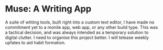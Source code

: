 # Muse: A Writing App
A suite of wtiting tools, built right into a custom text editor, 
I have made no commitment yet to a monile app, web app, or any other build type.
This was a tactical decision, and was always intended as a temporary solution to 
digital clutter. 
I need to organise this project better. I will telease weekly upfates 
to aid habit formation. 


